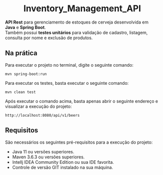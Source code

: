 <h1 align="center">
   Inventory_Management_API
</h1>

**API Rest** para gerenciamento de estoques de cerveja desenvolvida em **Java** e **Spring Boot**.   
Também possui **testes unitários** para validação de cadastro, listagem, consulta por nome e exclusão de produtos.


## Na prática

Para executar o projeto no terminal, digite o seguinte comando:

```shell script
mvn spring-boot:run 
```

Para executar os testes, basta executar o seguinte comando:

```shell script
mvn clean test
```

Após executar o comando acima, basta apenas abrir o seguinte endereço e visualizar a execução do projeto:

```
http://localhost:8080/api/v1/beers
```
## Requisitos
São necessários os seguintes pré-requisitos para a execução do projeto:

* Java 11 ou versões superiores.
* Maven 3.6.3 ou versões superiores.
* Intellj IDEA Community Edition ou sua IDE favorita.
* Controle de versão GIT instalado na sua máquina.

